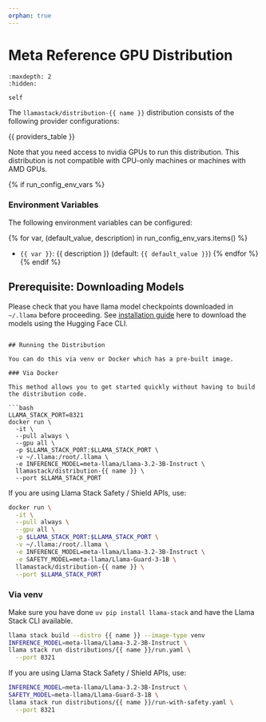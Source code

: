 ```yaml
---
orphan: true
---
```

# Meta Reference GPU Distribution

```{toctree}
:maxdepth: 2
:hidden:

self
```

The `llamastack/distribution-{{ name }}` distribution consists of the following provider configurations:

{{ providers_table }}

Note that you need access to nvidia GPUs to run this distribution. This distribution is not compatible with CPU-only machines or machines with AMD GPUs.

{% if run_config_env_vars %}
### Environment Variables

The following environment variables can be configured:

{% for var, (default_value, description) in run_config_env_vars.items() %}
- `{{ var }}`: {{ description }} (default: `{{ default_value }}`)
{% endfor %}
{% endif %}


## Prerequisite: Downloading Models

Please check that you have llama model checkpoints downloaded in `~/.llama` before proceeding. See [installation guide](../../references/llama_cli_reference/download_models.md) here to download the models using the Hugging Face CLI.
```

## Running the Distribution

You can do this via venv or Docker which has a pre-built image.

### Via Docker

This method allows you to get started quickly without having to build the distribution code.

```bash
LLAMA_STACK_PORT=8321
docker run \
  -it \
  --pull always \
  --gpu all \
  -p $LLAMA_STACK_PORT:$LLAMA_STACK_PORT \
  -v ~/.llama:/root/.llama \
  -e INFERENCE_MODEL=meta-llama/Llama-3.2-3B-Instruct \
  llamastack/distribution-{{ name }} \
  --port $LLAMA_STACK_PORT
```

If you are using Llama Stack Safety / Shield APIs, use:

```bash
docker run \
  -it \
  --pull always \
  --gpu all \
  -p $LLAMA_STACK_PORT:$LLAMA_STACK_PORT \
  -v ~/.llama:/root/.llama \
  -e INFERENCE_MODEL=meta-llama/Llama-3.2-3B-Instruct \
  -e SAFETY_MODEL=meta-llama/Llama-Guard-3-1B \
  llamastack/distribution-{{ name }} \
  --port $LLAMA_STACK_PORT
```

### Via venv

Make sure you have done `uv pip install llama-stack` and have the Llama Stack CLI available.

```bash
llama stack build --distro {{ name }} --image-type venv
INFERENCE_MODEL=meta-llama/Llama-3.2-3B-Instruct \
llama stack run distributions/{{ name }}/run.yaml \
  --port 8321
```

If you are using Llama Stack Safety / Shield APIs, use:

```bash
INFERENCE_MODEL=meta-llama/Llama-3.2-3B-Instruct \
SAFETY_MODEL=meta-llama/Llama-Guard-3-1B \
llama stack run distributions/{{ name }}/run-with-safety.yaml \
  --port 8321
```
